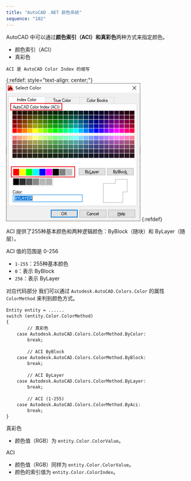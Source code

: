```yaml
---
title: "AutoCAD .NET 颜色系统"
sequence: "102"
---
```


AutoCAD 中可以通过**颜色索引（ACI）**和**真彩色**两种方式来指定颜色。

- 颜色索引（ACI）
- 真彩色

```text
ACI 是 AutoCAD Color Index 的缩写
```

{:refdef: style="text-align: center;"}
![](/assets/images/cad/gui/gui-select-color-index-color.png)
{:refdef}


ACI 提供了255种基本颜色和两种逻辑颜色：ByBlock（随块）和 ByLayer（随层）。

ACI 值的范围是 0-256

- `1-255`：255种基本颜色
- `0`：表示 ByBlock
- `256`：表示 ByLayer

对应代码部分
我们可以通过 `Autodesk.AutoCAD.Colors.Color` 的属性 `ColorMethod` 来判别颜色方式。

```text
Entity entity = ......
switch (entity.Color.ColorMethod)
{
        // 真彩色
    case Autodesk.AutoCAD.Colors.ColorMethod.ByColor:
        break;

        // ACI ByBlock
    case Autodesk.AutoCAD.Colors.ColorMethod.ByBlock:
        break;

        // ACI ByLayer
    case Autodesk.AutoCAD.Colors.ColorMethod.ByLayer:
        break;

        // ACI (1-255)
    case Autodesk.AutoCAD.Colors.ColorMethod.ByAci:
        break;
}
```

真彩色

- 颜色值（RGB）为 `entity.Color.ColorValue`。

ACI

- 颜色值（RGB）同样为 `entity.Color.ColorValue`。
- 颜色的索引值为 `entity.Color.ColorIndex`。

